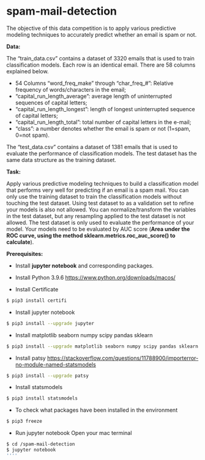 # spam-mail-detection
The objective of this data competition is to apply various predictive modeling techniques to accurately predict whether an email is spam or not.

**Data:**

The “train_data.csv” contains a dataset of 3320 emails that is used to train classification models. Each row is an identical email. There are 58 columns explained below.
* 54 Columns “word_freq_make” through “char_freq_#”: Relative frequency of words/characters in the email;
* “capital_run_length_average”: average length of uninterrupted sequences of capital letters;
* “capital_run_length_longest”: length of longest uninterrupted sequence of capital letters;
* “capital_run_length_total”: total number of capital letters in the e-mail;
* “class”: a number denotes whether the email is spam or not (1=spam, 0=not spam).

The “test_data.csv” contains a dataset of 1381 emails that is used to evaluate the performance of classification models. The test dataset has the same data structure as the training dataset.

**Task:**

Apply various predictive modeling techniques to build a classification model that performs very well for predicting if an email is a spam mail.
You can only use the training dataset to train the classification models without touching the test dataset. Using test dataset to as a validation set to refine your models is also not allowed. You can normalize/transform the variables in the test dataset, but any resampling applied to the test dataset is not allowed. The test dataset is only used to evaluate the performance of your model. Your models need to be evaluated by AUC score (**Area under the ROC curve, using the method sklearn.metrics.roc_auc_score() to calculate**).

**Prerequisites:**

* Install **jupyter notebook** and corresponding packages.

* Install Python 3.9.6 https://www.python.org/downloads/macos/

* Install Certificate 
```bash
$ pip3 install certifi 
````
* Install jupyter notebook
```bash
$ pip3 install --upgrade jupyter
````
* Install matplotlib seaborn numpy scipy pandas sklearn
```bash
$ pip3 install --upgrade matplotlib seaborn numpy scipy pandas sklearn
````
* Install patsy https://stackoverflow.com/questions/11788900/importerror-no-module-named-statsmodels
```bash
$ pip3 install --upgrade patsy
````
* Install statsmodels
```bash
$ pip3 install statsmodels
````
* To check what packages have been installed in the environment
```bash
$ pip3 freeze
````

* Run jupyter notebook Open your mac terminal
```bash 
$ cd /spam-mail-detection
$ jupyter notebook
''''
